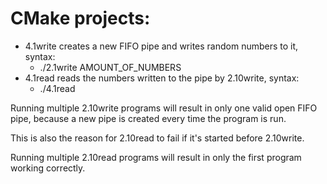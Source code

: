 # CMake projects:

- 4.1write creates a new FIFO pipe and writes random numbers to it, syntax:
  - ./2.1write AMOUNT_OF_NUMBERS
- 4.1read reads the numbers written to the pipe by 2.10write, syntax:
  - ./4.1read

Running multiple 2.10write programs will result in only one valid open FIFO pipe,
because a new pipe is created every time the program is run.

This is also the reason for 2.10read to fail if it's started before 2.10write.

Running multiple 2.10read programs will result in only the first program working correctly.
